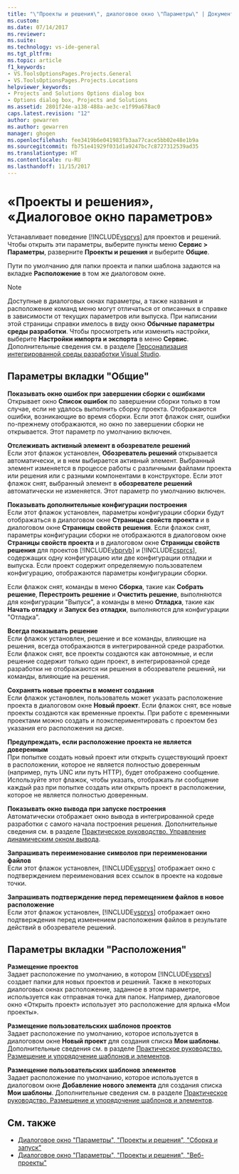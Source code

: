 ```yaml
---
title: "\"Проекты и решения\", диалоговое окно \"Параметры\" | Документы Майкрософт"
ms.custom: 
ms.date: 07/14/2017
ms.reviewer: 
ms.suite: 
ms.technology: vs-ide-general
ms.tgt_pltfrm: 
ms.topic: article
f1_keywords:
- VS.ToolsOptionsPages.Projects.General
- VS.ToolsOptionsPages.Projects.Locations
helpviewer_keywords:
- Projects and Solutions Options dialog box
- Options dialog box, Projects and Solutions
ms.assetid: 2801f24e-a138-488a-ae3c-e1f99a678ac0
caps.latest.revision: "12"
author: gewarren
ms.author: gewarren
manager: ghogen
ms.openlocfilehash: fee3419b6e041983fb3aa77cace5bb02e48e1b9a
ms.sourcegitcommit: fb751e41929f031d1a9247bc7c8727312539ad35
ms.translationtype: HT
ms.contentlocale: ru-RU
ms.lasthandoff: 11/15/2017
---
```

# <a name="projects-and-solutions-options-dialog-box"></a>«Проекты и решения», «Диалоговое окно параметров»
Устанавливает поведение [!INCLUDE[vsprvs](../../code-quality/includes/vsprvs_md.md)] для проектов и решений. Чтобы открыть эти параметры, выберите пункты меню **Сервис > Параметры**, разверните **Проекты и решения** и выберите **Общие**.

Пути по умолчанию для папки проекта и папки шаблона задаются на вкладке **Расположение** в том же диалоговом окне.
  
> [!NOTE]
>  Доступные в диалоговых окнах параметры, а также названия и расположение команд меню могут отличаться от описанных в справке в зависимости от текущих параметров или выпуска. При написании этой страницы справки имелось в виду окно **Обычные параметры среды разработки**. Чтобы просмотреть или изменить настройки, выберите **Настройки импорта и экспорта** в меню **Сервис**. Дополнительные сведения см. в разделе [Персонализация интегрированной среды разработки Visual Studio](../../ide/personalizing-the-visual-studio-ide.md).  
  
## <a name="general-tab-options"></a>Параметры вкладки "Общие"

**Показывать окно ошибок при завершении сборки с ошибками**  
Открывает окно **Список ошибок** по завершении сборки только в том случае, если не удалось выполнить сборку проекта. Отображаются ошибки, возникающие во время сборки. Если этот флажок снят, ошибки по-прежнему отображаются, но окно по завершении сборки не открывается. Этот параметр по умолчанию включен.  

**Отслеживать активный элемент в обозревателе решений**  
Если этот флажок установлен, **Обозреватель решений** открывается автоматически, и в нем выбирается активный элемент. Выбранный элемент изменяется в процессе работы с различными файлами проекта или решения или с разными компонентами в конструкторе. Если этот флажок снят, выбранный элемент в **обозревателе решений** автоматически не изменяется. Этот параметр по умолчанию включен.  

**Показывать дополнительные конфигурации построения**  
Если этот флажок установлен, параметры конфигурации сборки будут отображаться в диалоговом окне **Страницы свойств проекта** и в диалоговом окне **Страницы свойств решения**. Если флажок снят, параметры конфигурации сборки не отображаются в диалоговом окне **Страницы свойств проекта** и в диалоговом окне **Страницы свойств решения** для проектов [!INCLUDE[vbprvb](../../code-quality/includes/vbprvb_md.md)] и [!INCLUDE[csprcs](../../data-tools/includes/csprcs_md.md)], содержащих одну конфигурацию или две конфигурации отладки и выпуска. Если проект содержит определяемую пользователем конфигурацию, отображаются параметры конфигурации сборки.  

Если флажок снят, команды в меню **Сборка**, такие как **Собрать решение**, **Перестроить решение** и **Очистить решение**, выполняются для конфигурации "Выпуск", а команды в меню **Отладка**, такие как **Начать отладку** и **Запуск без отладки**, выполняются для конфигурации "Отладка".  

**Всегда показывать решение**  
Если флажок установлен, решение и все команды, влияющие на решения, всегда отображаются в интегрированной среде разработки. Если флажок снят, все проекты создаются как автономные, и если решение содержит только один проект, в интегрированной среде разработки не отображаются ни решения в обозревателе решений, ни команды, влияющие на решения.  

**Сохранять новые проекты в момент создания**  
Если флажок установлен, пользователь может указать расположение проекта в диалоговом окне **Новый проект**. Если флажок снят, все новые проекты создаются как временные проекты. При работе с временными проектами можно создать и поэкспериментировать с проектом без указания его расположения на диске.  

**Предупреждать, если расположение проекта не является доверенным**  
При попытке создать новый проект или открыть существующий проект в расположении, которое не является полностью доверенным (например, путь UNC или путь HTTP), будет отображено сообщение. Используйте этот флажок, чтобы указать, отображать ли сообщение каждый раз при попытке создать или открыть проект в расположении, которое не является полностью доверенным.  

**Показывать окно вывода при запуске построения**  
Автоматически отображает окно вывода в интегрированной среде разработки с самого начала построения решения. Дополнительные сведения см. в разделе [Практическое руководство. Управление динамическим окном вывода](http://msdn.microsoft.com/Library/91aebd15-8854-4a7a-9f7d-57376fb4e858).

**Запрашивать переименование символов при переименовании файлов**  
Если этот флажок установлен, [!INCLUDE[vsprvs](../../code-quality/includes/vsprvs_md.md)] отображает окно с подтверждением переименования всех ссылок в проекте на кодовые точки.  

**Запрашивать подтверждение перед перемещением файлов в новое расположение**  
Если этот флажок установлен, [!INCLUDE[vsprvs](../../code-quality/includes/vsprvs_md.md)] отображает окно подтверждения перед изменением расположения файлов в результате действий в обозревателе решений. 

## <a name="locations-tab-options"></a>Параметры вкладки "Расположения"

**Размещение проектов**  
Задает расположение по умолчанию, в котором [!INCLUDE[vsprvs](../../code-quality/includes/vsprvs_md.md)] создает папки для новых проектов и решений. Также в некоторых диалоговых окнах расположение, заданное в этом параметре, используется как отправная точка для папок. Например, диалоговое окно «Открыть проект» использует это расположение для ярлыка «Мои проекты».  

**Размещение пользовательских шаблонов проектов**  
Задает расположение по умолчанию, которое используется в диалоговом окне **Новый проект** для создания списка **Мои шаблоны**. Дополнительные сведения см. в разделе [Практическое руководство. Размещение и упорядочение шаблонов и элементов](../../ide/how-to-locate-and-organize-project-and-item-templates.md).  

**Размещение пользовательских шаблонов элементов**  
Задает расположение по умолчанию, которое используется в диалоговом окне **Добавление нового элемента** для создания списка **Мои шаблоны**. Дополнительные сведения см. в разделе [Практическое руководство. Размещение и упорядочение шаблонов и элементов](../../ide/how-to-locate-and-organize-project-and-item-templates.md). 

## <a name="see-also"></a>См. также  
- [Диалоговое окно "Параметры", "Проекты и решения", "Сборка и запуск"](../../ide/reference/options-dialog-box-projects-and-solutions-build-and-run.md)  
- [Диалоговое окно "Параметры", "Проекты и решения", "Веб-проекты"](../../ide/reference/options-dialog-box-projects-and-solutions-web-projects.md)